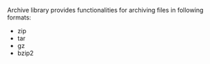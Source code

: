 Archive library provides functionalities for archiving files in following formats:
* zip
* tar
* gz
* bzip2